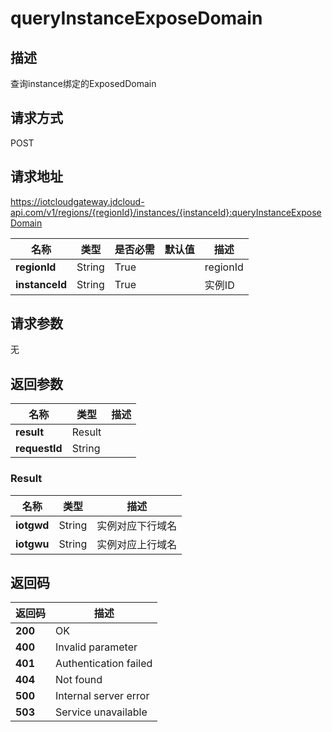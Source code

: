 # queryInstanceExposeDomain


## 描述
查询instance绑定的ExposedDomain

## 请求方式
POST

## 请求地址
https://iotcloudgateway.jdcloud-api.com/v1/regions/{regionId}/instances/{instanceId}:queryInstanceExposeDomain

|名称|类型|是否必需|默认值|描述|
|---|---|---|---|---|
|**regionId**|String|True| |regionId|
|**instanceId**|String|True| |实例ID|

## 请求参数
无


## 返回参数
|名称|类型|描述|
|---|---|---|
|**result**|Result| |
|**requestId**|String| |

### Result
|名称|类型|描述|
|---|---|---|
|**iotgwd**|String|实例对应下行域名|
|**iotgwu**|String|实例对应上行域名|

## 返回码
|返回码|描述|
|---|---|
|**200**|OK|
|**400**|Invalid parameter|
|**401**|Authentication failed|
|**404**|Not found|
|**500**|Internal server error|
|**503**|Service unavailable|

